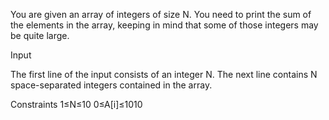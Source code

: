 You are given an array of integers of size N. You need to print the sum of the elements in the array, keeping in mind that some of those integers may be quite large.

Input

The first line of the input consists of an integer N. The next line contains N space-separated integers contained in the array.

Constraints 
1≤N≤10 
0≤A[i]≤1010